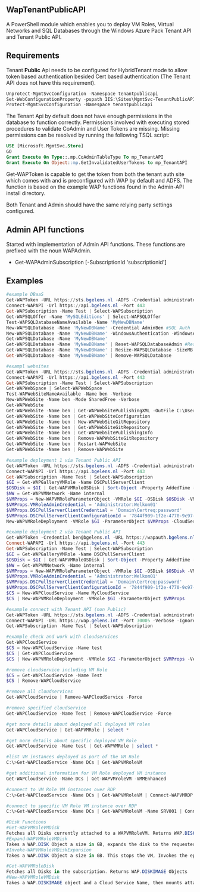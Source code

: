 WapTenantPublicAPI
------------------

A PowerShell module which enables you to deploy VM Roles, Virtual Networks and SQL Databases through the Windows Azure Pack Tenant API and Tenant Public API.

Requirements
------------

Tenant **Public** Api needs to be configured for HybridTenant mode to allow token based authentication besided Cert based authentication (The Tenant API does not have this requirement).
```powershell
Unprotect-MgmtSvcConfiguration -Namespace tenantpublicapi
Set-WebConfigurationProperty -pspath IIS:\Sites\MgmtSvc-TenantPublicAPI  -filter "appSettings/add[@key='TenantServiceMode']" -name "value" -value "HybridTenant"
Protect-MgmtSvcConfiguration -Namespace tenantpublicapi
```

The Tenant Api by default does not have enough permissions in the database to function correctly. 
Permissions involved with executing stored procedures to validate CoAdmin and User Tokens are missing.
Missing permissions can be resolved by running the following TSQL script:
```sql
USE [Microsoft.MgmtSvc.Store]
GO
Grant Execute On Type::.mp.CoAdminTableType To mp_TenantAPI
Grant Execute On Object::mp.GetInvalidatedUserTokens to mp_TenantAPI
```

Get-WAPToken is capable to get the token from both the tenant auth site which comes with and is preconfigured with WAP by default and ADFS.
The function is based on the example WAP functions found in the Admin-API install directory.

Both Tenant and Admin should have the same relying party settings configured.

## Admin API functions
Started with implementation of Admin API functions. These functions are prefixed with the noun WAPAdmin.
- Get-WAPAdminSubscription [-SubscriptionId 'subscriptionid']

Examples
--------
```powershell
#example DBaaS
Get-WAPToken -URL https://sts.bgelens.nl -ADFS -Credential administrator@gelens.int
Connect-WAPAPI -Url https://api.bgelens.nl -Port 443
Get-WAPSubscription -Name Test | Select-WAPSubscription
Get-WAPSQLOffer -Name 'MySQLEditions' | Select-WAPSQLOffer
Test-WAPSQLDatabaseNameAvailable -Name 'MyNewDBName'
New-WAPSQLDatabase -Name 'MyNewDBName' -Credential AdminBen #SQL Auth
New-WAPSQLDatabase -Name 'MyNewDBName' -WindowsAuthentication -WindowsAccount 'Domain\username' #Windows Auth
Get-WAPSQLDatabase -Name 'MyNewDBName'
Get-WAPSQLDatabase -Name 'MyNewDBName' | Reset-WAPSQLDatabaseAdmin #Reset SQL User Password
Get-WAPSQLDatabase -Name 'MyNewDBName' | Resize-WAPSQLDatabase -SizeMB 2048
Get-WAPSQLDatabase -Name 'MyNewDBName' | Remove-WAPSQLDatabase

#exampl websites
Get-WAPToken -URL https://sts.bgelens.nl -ADFS -Credential administrator@gelens.int
Connect-WAPAPI -Url https://api.bgelens.nl -Port 443
Get-WAPSubscription -Name Test | Select-WAPSubscription
Get-WAPWebSpace | Select-WAPWebSpace
Test-WAPWebSiteNameAvailable -Name ben -Verbose
New-WAPWebSite -Name ben -Mode SharedFree -Verbose
Get-WAPWebSite
Get-WAPWebSite -Name ben | Get-WAPWebSitePublishingXML -OutFile C:\Users\gelensb.eu\Desktop\test.xml
Get-WAPWebSite -Name ben | Get-WAPWebSiteConfiguration
Get-WAPWebSite -Name ben | New-WAPWebSiteGitRepository
Get-WAPWebSite -Name ben | Get-WAPWebSiteGitRepository
Get-WAPWebSite -Name ben | Get-WAPWebSitePublishingInfo
Get-WAPWebSite -Name ben | Remove-WAPWebSiteGitRepository
Get-WAPWebSite -Name ben | Restart-WAPWebSite
Get-WAPWebSite -Name ben | Remove-WAPWebSite

#example deployment 1 via Tenant Public API
Get-WAPToken -URL https://sts.bgelens.nl -ADFS -Credential administrator@gelens.int
Connect-WAPAPI -Url https://api.bgelens.nl -Port 443
Get-WAPSubscription -Name Test | Select-WAPSubscription
$GI = Get-WAPGalleryVMRole -Name DSCPullServerClient
$OSDisk = $GI | Get-WAPVMRoleOSDisk | Sort-Object -Property AddedTime -Descending | Select-Object -First 1
$NW = Get-WAPVMNetwork -Name internal
$VMProps = New-WAPVMRoleParameterObject -VMRole $GI -OSDisk $OSDisk -VMRoleVMSize Medium -VMNetwork $NW
$VMProps.VMRoleAdminCredential = 'Administrator:Welkom01'
$VMProps.DSCPullServerClientCredential = 'Domain\Certreq:password'
$VMProps.DSCPullServerClientConfigurationId = '7844f909-1f2e-4770-9c97-7a2e2e5677ae'
New-WAPVMRoleDeployment -VMRole $GI -ParameterObject $VMProps -CloudServiceName MyCloudService

#example deployment 2 via Tenant Public API
Get-WAPToken -Credential ben@bgelens.nl -URL https://wapauth.bgelens.nl -Port 443
Connect-WAPAPI -Url https://api.bgelens.nl -Port 443
Get-WAPSubscription -Name Test | Select-WAPSubscription
$GI = Get-WAPGalleryVMRole -Name DSCPullServerClient
$OSDisk = $GI | Get-WAPVMRoleOSDisk | Sort-Object -Property AddedTime -Descending | Select-Object -First 1
$NW = Get-WAPVMNetwork -Name internal
$VMProps = New-WAPVMRoleParameterObject -VMRole $GI -OSDisk $OSDisk -VMRoleVMSize Large -VMNetwork $NW
$VMProps.VMRoleAdminCredential = 'Administrator:Welkom01'
$VMProps.DSCPullServerClientCredential = 'Domain\Certreq:password'
$VMProps.DSCPullServerClientConfigurationId = '7844f909-1f2e-4770-9c97-7a2e2e5677ae'
$CS = New-WAPCloudService -Name MyCloudService
$CS | New-WAPVMRoleDeployment -VMRole $GI -ParameterObject $VMProps

#example connect with Tenant API (non Public)
Get-WAPToken -URL https://sts.bgelens.nl -ADFS -Credential administrator@gelens.int
Connect-WAPAPI -URL https://wap.gelens.int -Port 30005 -Verbose -IgnoreSSL
Get-WAPSubscription -Name Test | Select-WAPSubscription

#example check and work with cloudservices
Get-WAPCloudService
$CS = New-WAPCloudService -Name test
$CS | Get-WAPCloudService
$CS | New-WAPVMRoleDeployment -VMRole $GI -ParameterObject $VMProps -Verbose

#remove cloudservice including VM Role
$CS = Get-WAPCloudService -Name Test
$CS | Remove-WAPCloudService

#remove all cloudservices 
Get-WAPCloudService | Remove-WAPCloudService -Force

#remove specified cloudservice
Get-WAPCloudService -Name Test | Remove-WAPCloudService -Force

#get more details about deployed all deployed VM roles
Get-WAPCloudService | Get-WAPVMRole | select *

#get more details about specific deployed VM Role
Get-WAPCloudService -Name test | Get-WAPVMRole | select *

#list VM instances deployed as part of the VM Role
C:\>Get-WAPCloudService -Name DCs | Get-WAPVMRoleVM

#get additional information for VM Role deployed VM instance
Get-WAPCloudService -Name DCs | Get-WAPVMroleVM -VMMEnhanced

#connect to VM Role VM instances over RDP
C:\>Get-WAPCloudService -Name DCs | Get-WAPVMRoleVM | Connect-WAPVMRDP

#connect to specific VM Role VM instance over RDP
C:\>Get-WAPCloudService -Name DCs | Get-WAPVMRoleVM -Name SRV001 | Connect-WAPVMRDP

#Disk Functions
#Get-WAPVMRoleVMDisk
Fetches all Disks currently attached to a WAPVMRoleVM. Returns WAP.DISK objects
#Expand-WAPVMRoleVMDisk
Takes a WAP.DISK Object a size in GB, expands the disk to the requested size.
#Invoke-WAPVMRoleVMDiskExpansion
Takes a WAP.DISK Object a size in GB. This stops the VM, Invokes the epansion command and then restarts the VM.

#Get-WAPVMRoleDisk
Fetches all Disks in the subscription. Returns WAP.DISKIMAGE Objects
#New-WAPVMRoleVMDisk 
Takes a WAP.DISKIMAGE object and a Cloud Service Name, then mounts attaches the Disk to the VM.
```
